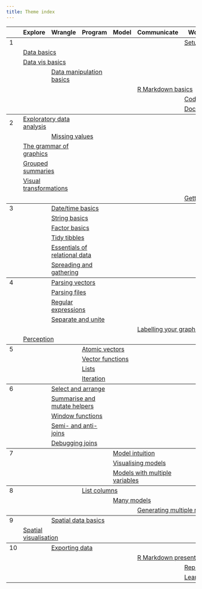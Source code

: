 ```yaml
---
title: Theme index
---
```


<table class="syllabus">
<colgroup>
  <col class="week" />
  <col class="theme" />
  <col class="theme" />
  <col class="theme" />
  <col class="theme" />
  <col class="theme" />
  <col class="theme" />
  <col class="theme" />
</colgroup>

<thead>
<tr>
  <th></th>
  <th>Explore</th>
  <th>Wrangle</th>
  <th>Program</th>
  <th>Model</th>
  <th>Communicate</th>
  <th>Workflow</th>
  <th></th>
</tr>
</thead>
<tbody>
<tr class="workflow">
<td>1</td>
  <td colspan="5"></td>
  <td colspan="2"><a href="setup.html">Setup</a></td>
</tr>
<tr class="explore">
<td></td>
  <td colspan="2"><a href="data-basics.html">Data basics</a></td>
  <td colspan="5"></td>
</tr>
<tr class="explore">
<td></td>
  <td colspan="2"><a href="vis-basics.html">Data vis basics</a></td>
  <td colspan="5"></td>
</tr>
<tr class="wrangle">
<td></td>
  <td colspan="1"></td>
  <td colspan="2"><a href="manip-basics.html">Data manipulation basics</a></td>
  <td colspan="4"></td>
</tr>
<tr class="communicate">
<td></td>
  <td colspan="4"></td>
  <td colspan="2"><a href="rmarkdown-basics.html">R Markdown basics</a></td>
  <td colspan="1"></td>
</tr>
<tr class="workflow">
<td></td>
  <td colspan="5"></td>
  <td colspan="2"><a href="code-style.html">Code style</a></td>
</tr>
<tr class="workflow">
<td></td>
  <td colspan="5"></td>
  <td colspan="2"><a href="documentation.html">Documentation</a></td>
</tr>
</tbody>
<tbody>
<tr class="explore">
<td>2</td>
  <td colspan="2"><a href="eda.html">Exploratory data analysis</a></td>
  <td colspan="5"></td>
</tr>
<tr class="wrangle">
<td></td>
  <td colspan="1"></td>
  <td colspan="2"><a href="missing-values.html">Missing values</a></td>
  <td colspan="4"></td>
</tr>
<tr class="explore">
<td></td>
  <td colspan="2"><a href="vis-theory.html">The grammar of graphics</a></td>
  <td colspan="5"></td>
</tr>
<tr class="explore">
<td></td>
  <td colspan="2"><a href="vis-summaries.html">Grouped summaries</a></td>
  <td colspan="5"></td>
</tr>
<tr class="explore">
<td></td>
  <td colspan="2"><a href="vis-transformation.html">Visual transformations</a></td>
  <td colspan="5"></td>
</tr>
<tr class="workflow">
<td></td>
  <td colspan="5"></td>
  <td colspan="2"><a href="getting-help.html">Getting help</a></td>
</tr>
</tbody>
<tbody>
<tr class="wrangle">
<td>3</td>
  <td colspan="1"></td>
  <td colspan="2"><a href="datetime-basics.html">Date/time basics</a></td>
  <td colspan="4"></td>
</tr>
<tr class="wrangle">
<td></td>
  <td colspan="1"></td>
  <td colspan="2"><a href="string-basics.html">String basics</a></td>
  <td colspan="4"></td>
</tr>
<tr class="wrangle">
<td></td>
  <td colspan="1"></td>
  <td colspan="2"><a href="factor-basics.html">Factor basics</a></td>
  <td colspan="4"></td>
</tr>
<tr class="wrangle">
<td></td>
  <td colspan="1"></td>
  <td colspan="2"><a href="tidy-tibbles.html">Tidy tibbles</a></td>
  <td colspan="4"></td>
</tr>
<tr class="wrangle">
<td></td>
  <td colspan="1"></td>
  <td colspan="2"><a href="relational-basics.html">Essentials of relational data</a></td>
  <td colspan="4"></td>
</tr>
<tr class="wrangle">
<td></td>
  <td colspan="1"></td>
  <td colspan="2"><a href="spread-gather.html">Spreading and gathering</a></td>
  <td colspan="4"></td>
</tr>
</tbody>
<tbody>
<tr class="wrangle">
<td>4</td>
  <td colspan="1"></td>
  <td colspan="2"><a href="parse-vector.html">Parsing vectors</a></td>
  <td colspan="4"></td>
</tr>
<tr class="wrangle">
<td></td>
  <td colspan="1"></td>
  <td colspan="2"><a href="parse-file.html">Parsing files</a></td>
  <td colspan="4"></td>
</tr>
<tr class="wrangle">
<td></td>
  <td colspan="1"></td>
  <td colspan="2"><a href="regexps.html">Regular expressions</a></td>
  <td colspan="4"></td>
</tr>
<tr class="wrangle">
<td></td>
  <td colspan="1"></td>
  <td colspan="2"><a href="separate-unite.html">Separate and unite</a></td>
  <td colspan="4"></td>
</tr>
<tr class="communicate">
<td></td>
  <td colspan="4"></td>
  <td colspan="2"><a href="vis-labelling.html">Labelling your graphics</a></td>
  <td colspan="1"></td>
</tr>
<tr class="explore">
<td></td>
  <td colspan="2"><a href="vis-perception.html">Perception</a></td>
  <td colspan="5"></td>
</tr>
</tbody>
<tbody>
<tr class="program">
<td>5</td>
  <td colspan="2"></td>
  <td colspan="2"><a href="vectors.html">Atomic vectors</a></td>
  <td colspan="3"></td>
</tr>
<tr class="program">
<td></td>
  <td colspan="2"></td>
  <td colspan="2"><a href="vector-functions.html">Vector functions</a></td>
  <td colspan="3"></td>
</tr>
<tr class="program">
<td></td>
  <td colspan="2"></td>
  <td colspan="2"><a href="lists.html">Lists</a></td>
  <td colspan="3"></td>
</tr>
<tr class="program">
<td></td>
  <td colspan="2"></td>
  <td colspan="2"><a href="iteration.html">Iteration</a></td>
  <td colspan="3"></td>
</tr>
</tbody>
<tbody>
<tr class="wrangle">
<td>6</td>
  <td colspan="1"></td>
  <td colspan="2"><a href="select-arrange.html">Select and arrange</a></td>
  <td colspan="4"></td>
</tr>
<tr class="wrangle">
<td></td>
  <td colspan="1"></td>
  <td colspan="2"><a href="manip-helpers.html">Summarise and mutate helpers</a></td>
  <td colspan="4"></td>
</tr>
<tr class="wrangle">
<td></td>
  <td colspan="1"></td>
  <td colspan="2"><a href="window-functions.html">Window functions</a></td>
  <td colspan="4"></td>
</tr>
<tr class="wrangle">
<td></td>
  <td colspan="1"></td>
  <td colspan="2"><a href="filter-joins.html">Semi- and anti-joins</a></td>
  <td colspan="4"></td>
</tr>
<tr class="wrangle">
<td></td>
  <td colspan="1"></td>
  <td colspan="2"><a href="joins-debugging.html">Debugging joins</a></td>
  <td colspan="4"></td>
</tr>
</tbody>
<tbody>
<tr class="model">
<td>7</td>
  <td colspan="3"></td>
  <td colspan="2"><a href="model-basics.html">Model intuition</a></td>
  <td colspan="2"></td>
</tr>
<tr class="model">
<td></td>
  <td colspan="3"></td>
  <td colspan="2"><a href="model-vis.html">Visualising models</a></td>
  <td colspan="2"></td>
</tr>
<tr class="model">
<td></td>
  <td colspan="3"></td>
  <td colspan="2"><a href="model-multivariate.html">Models with multiple variables</a></td>
  <td colspan="2"></td>
</tr>
</tbody>
<tbody>
<tr class="program">
<td>8</td>
  <td colspan="2"></td>
  <td colspan="2"><a href="list-cols.html">List columns</a></td>
  <td colspan="3"></td>
</tr>
<tr class="model">
<td></td>
  <td colspan="3"></td>
  <td colspan="2"><a href="model-many.html">Many models</a></td>
  <td colspan="2"></td>
</tr>
<tr class="communicate">
<td></td>
  <td colspan="4"></td>
  <td colspan="2"><a href="report-generation.html">Generating multiple reports</a></td>
  <td colspan="1"></td>
</tr>
</tbody>
<tbody>
<tr class="wrangle">
<td>9</td>
  <td colspan="1"></td>
  <td colspan="2"><a href="spatial-basics.html">Spatial data basics</a></td>
  <td colspan="4"></td>
</tr>
<tr class="explore">
<td></td>
  <td colspan="2"><a href="spatial-vis.html">Spatial visualisation</a></td>
  <td colspan="5"></td>
</tr>
</tbody>
<tbody>
<tr class="wrangle">
<td>10</td>
  <td colspan="1"></td>
  <td colspan="2"><a href="export.html">Exporting data</a></td>
  <td colspan="4"></td>
</tr>
<tr class="communicate">
<td></td>
  <td colspan="4"></td>
  <td colspan="2"><a href="rmarkdown-formats.html">R Markdown presentations</a></td>
  <td colspan="1"></td>
</tr>
<tr class="workflow">
<td></td>
  <td colspan="5"></td>
  <td colspan="2"><a href="reprexes.html">Reprexes</a></td>
</tr>
<tr class="workflow">
<td></td>
  <td colspan="5"></td>
  <td colspan="2"><a href="learning-more.html">Learning more</a></td>
</tr>
</tbody>
</table>